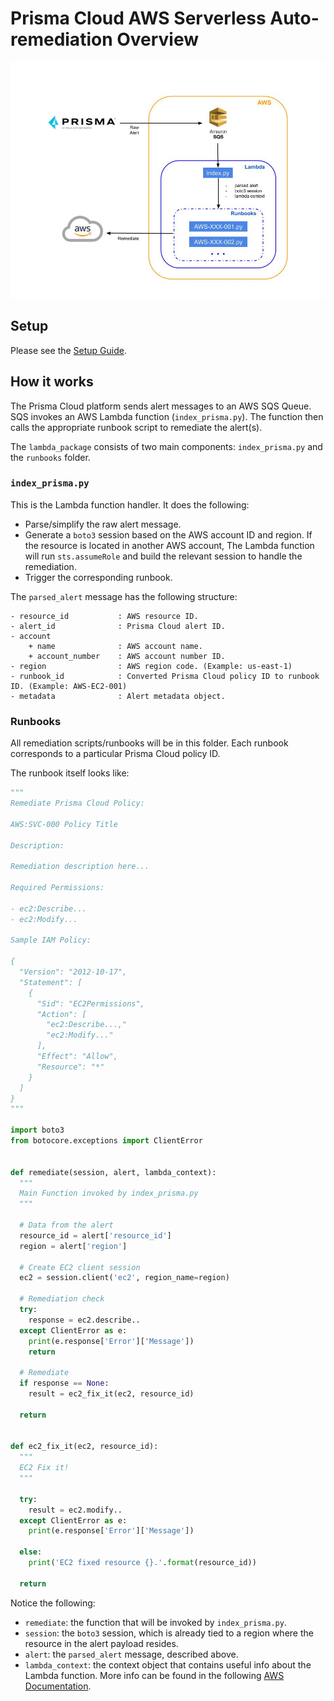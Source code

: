 # Prisma Cloud AWS Serverless Auto-remediation Overview

![Diagram](images/prisma_lambda_diagram.jpg)

## Setup

Please see the [Setup Guide](docs/setup.md).

## How it works

The Prisma Cloud platform sends alert messages to an AWS SQS Queue. SQS invokes an AWS Lambda function (`index_prisma.py`). The function then calls the appropriate runbook script to remediate the alert(s).

The `lambda_package` consists of two main components: `index_prisma.py` and the `runbooks` folder.

### `index_prisma.py`

This is the Lambda function handler. It does the following:

- Parse/simplify the raw alert message.
- Generate a `boto3` session based on the AWS account ID and region. If the resource is located in another AWS account, The Lambda function will run `sts.assumeRole` and build the relevant session to handle the remediation.
- Trigger the corresponding runbook.

The `parsed_alert` message has the following structure:

```text
- resource_id           : AWS resource ID.
- alert_id              : Prisma Cloud alert ID.
- account
    + name              : AWS account name.
    + account_number    : AWS account number ID.
- region                : AWS region code. (Example: us-east-1)
- runbook_id            : Converted Prisma Cloud policy ID to runbook ID. (Example: AWS-EC2-001)
- metadata              : Alert metadata object.
```

### Runbooks

All remediation scripts/runbooks will be in this folder. Each runbook corresponds to a particular Prisma Cloud policy ID.

The runbook itself looks like:

```python
"""
Remediate Prisma Cloud Policy:

AWS:SVC-000 Policy Title

Description:

Remediation description here...

Required Permissions:

- ec2:Describe...
- ec2:Modify...

Sample IAM Policy:

{
  "Version": "2012-10-17",
  "Statement": [
    {
      "Sid": "EC2Permissions",
      "Action": [
        "ec2:Describe...,"
        "ec2:Modify..."
      ],
      "Effect": "Allow",
      "Resource": "*"
    }
  ]
}
"""

import boto3
from botocore.exceptions import ClientError


def remediate(session, alert, lambda_context):
  """
  Main Function invoked by index_prisma.py
  """

  # Data from the alert
  resource_id = alert['resource_id']
  region = alert['region']

  # Create EC2 client session
  ec2 = session.client('ec2', region_name=region)

  # Remediation check
  try:
    response = ec2.describe..
  except ClientError as e:
    print(e.response['Error']['Message'])
    return

  # Remediate
  if response == None:
    result = ec2_fix_it(ec2, resource_id)

  return


def ec2_fix_it(ec2, resource_id):
  """
  EC2 Fix it!
  """

  try:
    result = ec2.modify..
  except ClientError as e:
    print(e.response['Error']['Message'])

  else:
    print('EC2 fixed resource {}.'.format(resource_id))

  return

```

Notice the following:

- `remediate`: the function that will be invoked by `index_prisma.py`.
- `session`: the `boto3` session, which is already tied to a region where the resource in the alert payload resides.
- `alert`: the `parsed_alert` message, described above.
- `lambda_context`: the context object that contains useful info about the Lambda function. More info can be found in the following [AWS Documentation](https://docs.aws.amazon.com/lambda/latest/dg/python-context-object.html).
